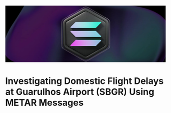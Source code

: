 ![Header](https://github.com/sakovitz/solana_predict/blob/main/misc/sol.jpg?raw=true)

Investigating Domestic Flight Delays at Guarulhos Airport (SBGR) Using METAR Messages
======
